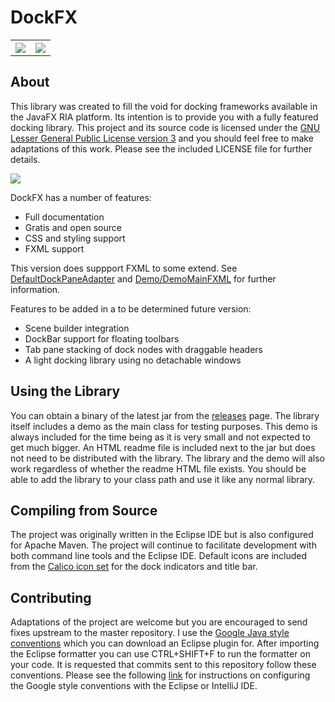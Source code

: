 # DockFX
<table>
<tr>
<th><img src="http://i.imgur.com/M69ZWgU.png" ></th>
<th><img src="http://i.imgur.com/yPLbHwy.png" ></th>
</tr>
</table>

## About
This library was created to fill the void for docking frameworks available in the JavaFX RIA platform. Its intention is to provide you with a fully featured docking library. This project and its source code is licensed under the [GNU Lesser General Public License version 3](http://www.gnu.org/licenses/lgpl-3.0.en.html) and you should feel free to make adaptations of this work. Please see the included LICENSE file for further details.

<img src="http://i.imgur.com/b2Oouif.png">

DockFX has a number of features:
* Full documentation
* Gratis and open source
* CSS and styling support
* FXML support 

This version does suppport FXML to some extend. See [DefaultDockPaneAdapter](https://github.com/TheDoctorOne/DockFX/blob/master/src/main/java/org/dockfx/DefaultDockPaneAdapter.java) and [Demo/DemoMainFXML](https://github.com/TheDoctorOne/DockFX/blob/master/src/main/java/org/dockfx/demo/controllers/DemoMainFXML.java) for further information.

Features to be added in a to be determined future version:
* Scene builder integration
* DockBar support for floating toolbars
* Tab pane stacking of dock nodes with draggable headers
* A light docking library using no detachable windows

## Using the Library
You can obtain a binary of the latest jar from the [releases](https://github.com/TheDoctorOne/DockFX/releases) page. The library itself includes a demo as the main class for testing purposes. This demo is always included for the time being as it is very small and not expected to get much bigger. An HTML readme file is included next to the jar but does not need to be distributed with the library. The library and the demo will also work regardless of whether the readme HTML file exists. You should be able to add the library to your class path and use it like any normal library.

## Compiling from Source
The project was originally written in the Eclipse IDE but is also configured for Apache Maven. The project will continue to facilitate development with both command line tools and the Eclipse IDE. Default icons are included from the [Calico icon set](https://github.com/enigma-dev/Calico-Icon) for the dock indicators and title bar.

## Contributing
Adaptations of the project are welcome but you are encouraged to send fixes upstream to the master repository. I use the [Google Java style conventions](https://github.com/google/styleguide) which you can download an Eclipse plugin for. After importing the Eclipse formatter you can use CTRL+SHIFT+F to run the formatter on your code. It is requested that commits sent to this repository follow these conventions. Please see the following [link](https://github.com/HPI-Information-Systems/Metanome/wiki/Installing-the-google-styleguide-settings-in-intellij-and-eclipse) for instructions on configuring the Google style conventions with the Eclipse or IntelliJ IDE.

